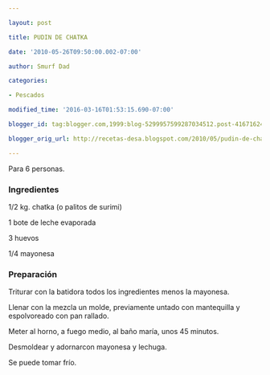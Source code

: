 ```yaml
---

layout: post

title: PUDIN DE CHATKA

date: '2010-05-26T09:50:00.002-07:00'

author: Smurf Dad

categories:

- Pescados

modified_time: '2016-03-16T01:53:15.690-07:00'

blogger_id: tag:blogger.com,1999:blog-5299957599287034512.post-4167162417069530713

blogger_orig_url: http://recetas-desa.blogspot.com/2010/05/pudin-de-chatka.html

---
```


Para 6 personas.

<h3>Ingredientes</h3>

1/2 kg. chatka (o palitos de surimi)

1 bote de leche evaporada

3 huevos

1/4 mayonesa

<h3>Preparación</h3>

Triturar con la batidora todos los ingredientes menos la mayonesa.

Llenar con la mezcla un molde, previamente untado con mantequilla y espolvoreado con pan rallado.

Meter al horno, a fuego medio, al baño maría, unos 45 minutos.

Desmoldear y adornarcon mayonesa y lechuga.

Se puede tomar frío.